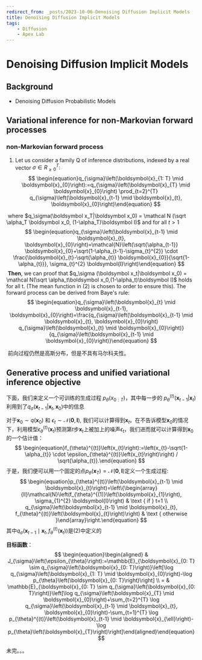 ```yaml
---
redirect_from: _posts/2023-10-06-Denoising Diffusion Implicit Models
title: Denoising Diffusion Implicit Models
tags:
    - Diffusion
    - Apex Lab 
---
```

# Denoising Diffusion Implicit Models

## Background

- Denoising Diffusion Probabilistic Models

## Variational inference for non-Markovian forward processes 

### non-Markovian forward process 

1. Let us consider a family Q of inference distributions, indexed by a real vector $\sigma\in R^T_{\ge0}:$
   $$
   \begin{equation}q_{\sigma}\left(\boldsymbol{x}_{1: T} \mid \boldsymbol{x}_{0}\right):=q_{\sigma}\left(\boldsymbol{x}_{T} \mid \boldsymbol{x}_{0}\right) \prod_{t=2}^{T} q_{\sigma}\left(\boldsymbol{x}_{t-1} \mid \boldsymbol{x}_{t}, \boldsymbol{x}_{0}\right)\end{equation}
   $$

​	where $q_\sigma(\boldsymbol x_T|\boldsymbol x_0) = \mathcal N (\sqrt \alpha_T \boldsymbol x_0, (1-\alpha_T)\boldsymbol I)$ and for all $t\gt 1$
$$
\begin{equation}q_{\sigma}\left(\boldsymbol{x}_{t-1} \mid \boldsymbol{x}_{t}, \boldsymbol{x}_{0}\right)=\mathcal{N}\left(\sqrt{\alpha_{t-1}} \boldsymbol{x}_{0}+\sqrt{1-\alpha_{t-1}-\sigma_{t}^{2}} \cdot \frac{\boldsymbol{x}_{t}-\sqrt{\alpha_{t}} \boldsymbol{x}_{0}}{\sqrt{1-\alpha_{t}}}, \sigma_{t}^{2} \boldsymbol{I}\right)\end{equation}
$$
​	**Then**, we can proof that $q_\sigma (\boldsymbol x_t|\boldsymbol x_0) = \mathcal N(\sqrt \alpha_t\boldsymbol x_0,(1-\alpha_t)\boldsymbol I)$ holds for all t. (The mean function in (2) is chosen to order to ensure this). The forward process can be derived from Baye's rule: 
$$
\begin{equation}q_{\sigma}\left(\boldsymbol{x}_{t} \mid \boldsymbol{x}_{t-1}, \boldsymbol{x}_{0}\right)=\frac{q_{\sigma}\left(\boldsymbol{x}_{t-1} \mid \boldsymbol{x}_{t}, \boldsymbol{x}_{0}\right) q_{\sigma}\left(\boldsymbol{x}_{t} \mid \boldsymbol{x}_{0}\right)}{q_{\sigma}\left(\boldsymbol{x}_{t-1} \mid \boldsymbol{x}_{0}\right)}\end{equation}
$$

​	前向过程仍然是高斯分布，但是不具有马尔科夫性。

## Generative process and unified variational inference objective

下面，我们来定义一个可训练的生成过程 $p_\theta(x_{0:T})$，其中每一步的 $p_\theta^{(t)}(\boldsymbol x_{t-1}|\boldsymbol x_t)$利用到了$q_\sigma(\boldsymbol x_{t-1}|\boldsymbol x_t, \boldsymbol x_0)$中的信息

对于$\boldsymbol x_0 \sim q(\boldsymbol x_0)$ 和 $\epsilon_t\sim \mathcal N(\boldsymbol 0, \boldsymbol I)$, 我们可以计算得到$\boldsymbol x_t$。在不告诉模型$\boldsymbol x_0$的情况下，利用模型$\epsilon_\theta^{(t)}(\boldsymbol x_t)$预测第$t$步$\boldsymbol x_t$上被加上的噪声$\epsilon_t$，我们进而就可以计算得到$\boldsymbol x_0$的一个估计值：
$$
\begin{equation}f_{\theta}^{(t)}\left(x_{t}\right):=\left(x_{t}-\sqrt{1-\alpha_{t}} \cdot \epsilon_{\theta}^{(t)}\left(x_{t}\right)\right) / \sqrt{\alpha_{t}}.\end{equation}
$$
于是，我们便可以用一个固定的点$p_\theta(\boldsymbol x_T)= \mathcal N(\boldsymbol 0,\boldsymbol I)$定义一个生成过程:
$$
\begin{equation}p_{\theta}^{(t)}\left(\boldsymbol{x}_{t-1} \mid \boldsymbol{x}_{t}\right)=\left\{\begin{array}{ll}\mathcal{N}\left(f_{\theta}^{(1)}\left(\boldsymbol{x}_{1}\right), \sigma_{1}^{2} \boldsymbol{I}\right) & \text { if } t=1 \\ q_{\sigma}\left(\boldsymbol{x}_{t-1} \mid \boldsymbol{x}_{t}, f_{\theta}^{(t)}\left(\boldsymbol{x}_{t}\right)\right) & \text { otherwise }\end{array}\right.\end{equation}
$$
其中$q_\sigma\left(\boldsymbol{x}_{t-1} \mid \boldsymbol{x}_{t}, f_{\theta}^{(t)}\left(\boldsymbol{x}_{t}\right)\right)$是(2)中定义的

**目标函数**：
$$
\begin{equation}\begin{aligned} & J_{\sigma}\left(\epsilon_{\theta}\right):=\mathbb{E}_{\boldsymbol{x}_{0: T} \sim q_{\sigma}\left(\boldsymbol{x}_{0: T}\right)}\left[\log q_{\sigma}\left(\boldsymbol{x}_{1: T} \mid \boldsymbol{x}_{0}\right)-\log p_{\theta}\left(\boldsymbol{x}_{0: T}\right)\right] \\ = & \mathbb{E}_{\boldsymbol{x}_{0: T} \sim q_{\sigma}\left(\boldsymbol{x}_{0: T}\right)}\left[\log q_{\sigma}\left(\boldsymbol{x}_{T} \mid \boldsymbol{x}_{0}\right)+\sum_{t=2}^{T} \log q_{\sigma}\left(\boldsymbol{x}_{t-1} \mid \boldsymbol{x}_{t}, \boldsymbol{x}_{0}\right)-\sum_{t=1}^{T} \log p_{\theta}^{(t)}\left(\boldsymbol{x}_{t-1} \mid \boldsymbol{x}_{\ell}\right)-\log p_{\theta}\left(\boldsymbol{x}_{T}\right)\right]\end{aligned}\end{equation}
$$


未完。。。



































